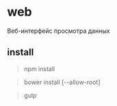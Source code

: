# web

Веб-интерфейс просмотра данных


## install

> npm install

> bower install [--allow-root]

> gulp
